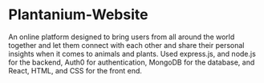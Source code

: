 # Plantanium-Website
An online platform designed to bring users from all around the world together and let them connect with each other and share their personal insights when it comes to animals and plants.
Used express.js, and node.js for the backend, Auth0 for authentication, MongoDB for the database, and React, HTML, and CSS for the front end.

